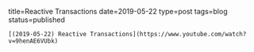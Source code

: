 
title=Reactive Transactions
date=2019-05-22
type=post
tags=blog
status=published
~~~~~~
[(2019-05-22) Reactive Transactions](https://www.youtube.com/watch?v=9henAE6VUbk) 
            